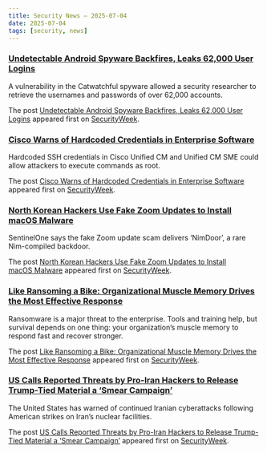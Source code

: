 ```yaml
---
title: Security News – 2025-07-04
date: 2025-07-04
tags: [security, news]
---
```


### [Undetectable Android Spyware Backfires, Leaks 62,000 User Logins](https://www.securityweek.com/undetectable-android-spyware-backfires-leaks-62000-user-logins/)

<p>A vulnerability in the Catwatchful spyware allowed a security researcher to retrieve the usernames and passwords of over 62,000 accounts.</p>
<p>The post <a href="https://www.securityweek.com/undetectable-android-spyware-backfires-leaks-62000-user-logins/">Undetectable Android Spyware Backfires, Leaks 62,000 User Logins</a> appeared first on <a href="https://www.securityweek.com">SecurityWeek</a>.</p>

### [Cisco Warns of Hardcoded Credentials in Enterprise Software](https://www.securityweek.com/cisco-warns-of-hardcoded-credentials-in-enterprise-software/)

<p>Hardcoded SSH credentials in Cisco Unified CM and Unified CM SME could allow attackers to execute commands as root.</p>
<p>The post <a href="https://www.securityweek.com/cisco-warns-of-hardcoded-credentials-in-enterprise-software/">Cisco Warns of Hardcoded Credentials in Enterprise Software</a> appeared first on <a href="https://www.securityweek.com">SecurityWeek</a>.</p>

### [North Korean Hackers Use Fake Zoom Updates to Install macOS Malware](https://www.securityweek.com/north-korean-hackers-use-fake-zoom-updates-to-install-macos-malware/)

<p>SentinelOne says the fake Zoom update scam delivers ‘NimDoor’, a rare Nim-compiled backdoor.</p>
<p>The post <a href="https://www.securityweek.com/north-korean-hackers-use-fake-zoom-updates-to-install-macos-malware/">North Korean Hackers Use Fake Zoom Updates to Install macOS Malware</a> appeared first on <a href="https://www.securityweek.com">SecurityWeek</a>.</p>

### [Like Ransoming a Bike: Organizational Muscle Memory Drives the Most Effective Response](https://www.securityweek.com/like-ransoming-a-bike-organizational-muscle-memory-drives-the-most-effective-response/)

<p>Ransomware is a major threat to the enterprise. Tools and training help, but survival depends on one thing: your organization’s muscle memory to respond fast and recover stronger.</p>
<p>The post <a href="https://www.securityweek.com/like-ransoming-a-bike-organizational-muscle-memory-drives-the-most-effective-response/">Like Ransoming a Bike: Organizational Muscle Memory Drives the Most Effective Response</a> appeared first on <a href="https://www.securityweek.com">SecurityWeek</a>.</p>

### [US Calls Reported Threats by Pro-Iran Hackers to Release Trump-Tied Material a ‘Smear Campaign’](https://www.securityweek.com/us-calls-reported-threats-by-pro-iran-hackers-to-release-trump-tied-material-a-smear-campaign/)

<p>The United States has warned of continued Iranian cyberattacks following American strikes on Iran’s nuclear facilities.</p>
<p>The post <a href="https://www.securityweek.com/us-calls-reported-threats-by-pro-iran-hackers-to-release-trump-tied-material-a-smear-campaign/">US Calls Reported Threats by Pro-Iran Hackers to Release Trump-Tied Material a ‘Smear Campaign’</a> appeared first on <a href="https://www.securityweek.com">SecurityWeek</a>.</p>

